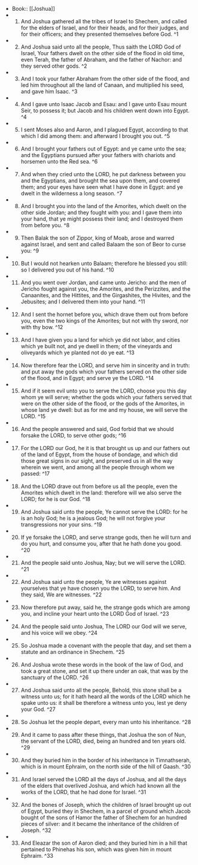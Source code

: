 - Book:: [[Joshua]]
- 1. And Joshua gathered all the tribes of Israel to Shechem, and called for the elders of Israel, and for their heads, and for their judges, and for their officers; and they presented themselves before God. ^1
- 2. And Joshua said unto all the people, Thus saith the LORD God of Israel, Your fathers dwelt on the other side of the flood in old time, even Terah, the father of Abraham, and the father of Nachor: and they served other gods. ^2
- 3. And I took your father Abraham from the other side of the flood, and led him throughout all the land of Canaan, and multiplied his seed, and gave him Isaac. ^3
- 4. And I gave unto Isaac Jacob and Esau: and I gave unto Esau mount Seir, to possess it; but Jacob and his children went down into Egypt. ^4
- 5. I sent Moses also and Aaron, and I plagued Egypt, according to that which I did among them: and afterward I brought you out. ^5
- 6. And I brought your fathers out of Egypt: and ye came unto the sea; and the Egyptians pursued after your fathers with chariots and horsemen unto the Red sea. ^6
- 7. And when they cried unto the LORD, he put darkness between you and the Egyptians, and brought the sea upon them, and covered them; and your eyes have seen what I have done in Egypt: and ye dwelt in the wilderness a long season. ^7
- 8. And I brought you into the land of the Amorites, which dwelt on the other side Jordan; and they fought with you: and I gave them into your hand, that ye might possess their land; and I destroyed them from before you. ^8
- 9. Then Balak the son of Zippor, king of Moab, arose and warred against Israel, and sent and called Balaam the son of Beor to curse you: ^9
- 10. But I would not hearken unto Balaam; therefore he blessed you still: so I delivered you out of his hand. ^10
- 11. And you went over Jordan, and came unto Jericho: and the men of Jericho fought against you, the Amorites, and the Perizzites, and the Canaanites, and the Hittites, and the Girgashites, the Hivites, and the Jebusites; and I delivered them into your hand. ^11
- 12. And I sent the hornet before you, which drave them out from before you, even the two kings of the Amorites; but not with thy sword, nor with thy bow. ^12
- 13. And I have given you a land for which ye did not labor, and cities which ye built not, and ye dwell in them; of the vineyards and oliveyards which ye planted not do ye eat. ^13
- 14. Now therefore fear the LORD, and serve him in sincerity and in truth: and put away the gods which your fathers served on the other side of the flood, and in Egypt; and serve ye the LORD. ^14
- 15. And if it seem evil unto you to serve the LORD, choose you this day whom ye will serve; whether the gods which your fathers served that were on the other side of the flood, or the gods of the Amorites, in whose land ye dwell: but as for me and my house, we will serve the LORD. ^15
- 16. And the people answered and said, God forbid that we should forsake the LORD, to serve other gods; ^16
- 17. For the LORD our God, he it is that brought us up and our fathers out of the land of Egypt, from the house of bondage, and which did those great signs in our sight, and preserved us in all the way wherein we went, and among all the people through whom we passed: ^17
- 18. And the LORD drave out from before us all the people, even the Amorites which dwelt in the land: therefore will we also serve the LORD; for he is our God. ^18
- 19. And Joshua said unto the people, Ye cannot serve the LORD: for he is an holy God; he is a jealous God; he will not forgive your transgressions nor your sins. ^19
- 20. If ye forsake the LORD, and serve strange gods, then he will turn and do you hurt, and consume you, after that he hath done you good. ^20
- 21. And the people said unto Joshua, Nay; but we will serve the LORD. ^21
- 22. And Joshua said unto the people, Ye are witnesses against yourselves that ye have chosen you the LORD, to serve him. And they said, We are witnesses. ^22
- 23. Now therefore put away, said he, the strange gods which are among you, and incline your heart unto the LORD God of Israel. ^23
- 24. And the people said unto Joshua, The LORD our God will we serve, and his voice will we obey. ^24
- 25. So Joshua made a covenant with the people that day, and set them a statute and an ordinance in Shechem. ^25
- 26. And Joshua wrote these words in the book of the law of God, and took a great stone, and set it up there under an oak, that was by the sanctuary of the LORD. ^26
- 27. And Joshua said unto all the people, Behold, this stone shall be a witness unto us; for it hath heard all the words of the LORD which he spake unto us: it shall be therefore a witness unto you, lest ye deny your God. ^27
- 28. So Joshua let the people depart, every man unto his inheritance. ^28
- 29. And it came to pass after these things, that Joshua the son of Nun, the servant of the LORD, died, being an hundred and ten years old. ^29
- 30. And they buried him in the border of his inheritance in Timnathserah, which is in mount Ephraim, on the north side of the hill of Gaash. ^30
- 31. And Israel served the LORD all the days of Joshua, and all the days of the elders that overlived Joshua, and which had known all the works of the LORD, that he had done for Israel. ^31
- 32. And the bones of Joseph, which the children of Israel brought up out of Egypt, buried they in Shechem, in a parcel of ground which Jacob bought of the sons of Hamor the father of Shechem for an hundred pieces of silver: and it became the inheritance of the children of Joseph. ^32
- 33. And Eleazar the son of Aaron died; and they buried him in a hill that pertained to Phinehas his son, which was given him in mount Ephraim. ^33
